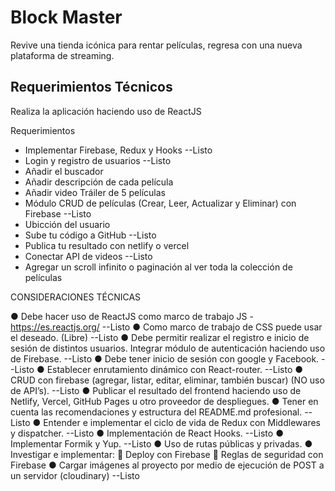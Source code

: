 # Block Master

Revive una tienda icónica para rentar películas, regresa con una nueva plataforma de streaming.

## Requerimientos Técnicos

Realiza la aplicación haciendo uso de ReactJS

Requerimientos

- Implementar Firebase, Redux y Hooks --Listo
- Login y registro de usuarios --Listo
- Añadir el buscador
- Añadir descripción de cada película
- Añadir video Tráiler de 5 películas
- Módulo CRUD de películas (Crear, Leer, Actualizar y Eliminar) con Firebase --Listo
- Ubicción del usuario 
- Sube tu código a GitHub --Listo
- Publica tu resultado con netlify o vercel
- Conectar API de videos --Listo
- Agregar un scroll infinito o paginación al ver toda la colección de películas

CONSIDERACIONES TÉCNICAS

● Debe hacer uso de ReactJS como marco de trabajo JS - https://es.reactjs.org/ --Listo
● Como marco de trabajo de CSS puede usar el deseado. (Libre) --Listo
● Debe permitir realizar el registro e inicio de sesión de distintos usuarios. Integrar módulo de autenticación haciendo uso de Firebase. --Listo
● Debe tener inicio de sesión con google y Facebook. --Listo
● Establecer enrutamiento dinámico con React-router. --Listo
● CRUD con firebase (agregar, listar, editar, eliminar, también buscar) (NO uso de API’s). --Listo
● Publicar el resultado del frontend haciendo uso de Netlify, Vercel, GitHub Pages u otro proveedor de despliegues.
● Tener en cuenta las recomendaciones y estructura del README.md profesional. --Listo
● Entender e implementar el ciclo de vida de Redux con Middlewares y dispatcher. --Listo
● Implementación de React Hooks. --Listo
● Implementar Formik y Yup. --Listo
● Uso de rutas públicas y privadas.
● Investigar e implementar:
 Deploy con Firebase
 Reglas de seguridad con Firebase
● Cargar imágenes al proyecto por medio de ejecución de POST a un servidor (cloudinary) --Listo